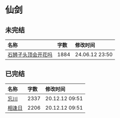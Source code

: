 # 仙剑

## 未完结

|名称|字数|修改时间|
|:-|:-|:-|
|[石狮子头顶会开花吗](石狮子头顶会开花吗.md)|1884|24.06.12 23:50|

## 已完结

|名称|字数|修改时间|
|:-|:-|:-|
|[忘川](忘川.md)|2337|20.12.12 09:51|
|[相逢日](相逢日.md)|2206|20.12.12 09:51|
